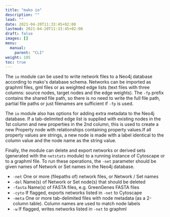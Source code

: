 ```yaml
---
title: "mako io"
description: ""
lead: ""
date: 2021-04-20T11:33:45+02:00
lastmod: 2021-04-20T11:33:45+02:00
draft: false
images: []
menu: 
  manual:
    parent: "CLI"
weight: 105
toc: true
---
```

The <code>io</code> module can be used to write network files to a Neo4j database according to mako's database schema. Networks can be imported as graphml files, gml files or as weighted edge lists (text files with three columns: source nodes, target nodes and the edge weights). The <code>-fp</code> prefix contains the shared file path, so there is no need to write the full file path, partial file paths or just filenames are sufficient if <code>-fp</code> is used. 

The <code>io</code> module also has options for adding extra metadata to the Neo4j database. If a tab-delimited edge list is supplied with existing nodes in the 1st column and new properties in the 2nd column, this is used to create a new Property node with relationships containing property values.If all property values are strings, a new node is made with a label identical to the column value and the node name as the string value. 

Finally, the module can delete and export networks or derived sets (generated with the <code>netstats</code> module) to a running instance of Cytoscape or to a graphml file. To run these operations, the <code>-net</code> parameter should be given names of Network or Set names in the Neo4j database.

<ul>
  <li><code>-net</code> One or more (filepaths of) network files, or Network / Set names</li>
  <li><code>-del</code> Name(s) of Network or Set node(s) that should be deleted</li>
  <li><code>-fasta</code> Name(s) of FASTA files, e.g. GreenGenes FASTA files</li>
  <li><code>-cyto</code> If flagged, exports networks listed in <code>-net</code> to Cytoscape</li>
  <li><code>-meta</code> One or more tab-delimited files with node metadata (as a 2-column table). Column names are used to match node labels</li>
  <li><code>-w</code> If flagged, writes networks listed in <code>-net</code> to graphml</li>
</ul>
